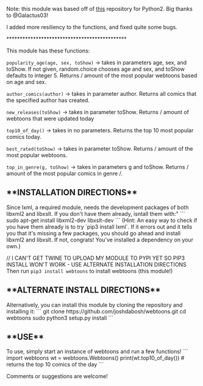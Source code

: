 Note: this module was based off of [this](https://github.com/Galactus03/webtoons)
repository for Python2. Big thanks to @Galactus03!

I added more resiliency to the functions, and fixed quite some bugs.

\*\*\*\*\*\*\*\*\*\*\*\*\*\*\*\*\*\*\*\*\*\*\*\*\*\*\*\*\*\*\*\*\*\*\*\*\*\*\*\*\*\*\*\*\*

This module has these functions:

`popularity_age(age, sex, toShow)` -> takes in parameters age, sex, and toShow. If not given, random.choice chooses age and sex, and toShow defaults to integer 5.
Returns /<toShow/> amount of the most popular webtoons based on age and sex.

`author_comics(author)` -> takes in parameter author.
Returns all comics that the specified author has created.

`new_releases(toShow)` -> takes in parameter toShow.
Returns /<toShow/> amount of webtoons that were updated today

`top10_of_day()` -> takes in no parameters.
Returns the top 10 most popular comics today.

`best_rated(toShow)` -> takes in parameter toShow.
Returns /<toShow/> amount of the most popular webtoons.

`top_in_genre(g, toShow)` -> takes in parameters g and toShow.
Returns /<toShow/> amount of the most popular comics in genre /<g/>.

<h2>**INSTALLATION DIRECTIONS**</h2>
Since lxml, a required module, needs the development packages of both libxml2 and libxslt. If you don't have them already, isntall them with:"
```
sudo apt-get install libxml2-dev libxslt-dev
```
(Hint: An easy way to check if you have them already is to try `pip3 install lxml`. If it errors out and it tells you that it's missing a few packages, you should go ahead and install libxml2 and libxslt. If not, congrats! You've installed a dependency on your own.)

// I CAN'T GET TWINE TO UPLOAD MY MODULE TO PYPI YET SO PIP3 INSTALL WON'T WORK - USE ALTERNATE INSTALLATION DIRECTIONS
Then run
`pip3 install webtoons`
to install webtoons (this module!)

<h2>**ALTERNATE INSTALL DIRECTIONS**</h2>
Alternatively, you can install this module by cloning the repository and installing it:
```
git clone https://github.com/joshdabosh/webtoons.git
cd webtoons
sudo python3 setup.py install
```

<h2>**USE**</h2>
To use, simply start an instance of webtoons and run a few functions!
```
import webtoons
wt = webtoons.Webtoons()
print(wt.top10_of_day())
# returns the top 10 comics of the day
```

Comments or suggestions are welcome!
